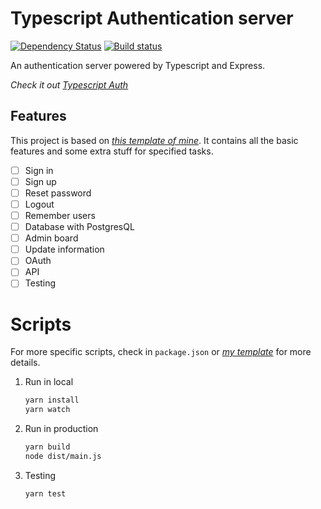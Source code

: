 # Typescript Authentication server

[![Dependency Status](https://img.shields.io/david/richardnguyen99/typescript-auth)](https://img.shields.io/david/richardnguyen99/typescript-auth)
[![Build status](https://travis-ci.com/richardnguyen99/typescript-auth.svg?branch=main)](https://travis-ci.com/richardnguyen99/typescript-auth)

An authentication server powered by Typescript and Express.

*Check it out [Typescript Auth](https://typescript-auth.herokuapp.com)*

## Features

This project is based on *[this template of mine](https://github.com/richardnguyen99/mvc-express-ts-starter-pack)*. It contains all the basic features and some extra stuff for specified tasks.

- [ ] Sign in
- [ ] Sign up
- [ ] Reset password
- [ ] Logout
- [ ] Remember users
- [ ] Database with PostgresQL
- [ ] Admin board
- [ ] Update information
- [ ] OAuth
- [ ] API
- [ ] Testing

# Scripts

For more specific scripts, check in `package.json` or *[my template](https://github.com/richardnguyen99/mvc-express-ts-starter-pack)* for more details.

1. Run in local

    ```bash
    yarn install
    yarn watch
    ```

2. Run in production

    ```bash
    yarn build
    node dist/main.js
    ```

3. Testing

    ```bash
    yarn test
    ```
